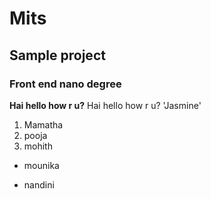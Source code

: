 # Mits
## Sample project
### Front end nano degree
**Hai hello how  r u?**
Hai hello how  r u?
'Jasmine'
1. Mamatha
2. pooja
3. mohith
 - mounika
 + nandini

